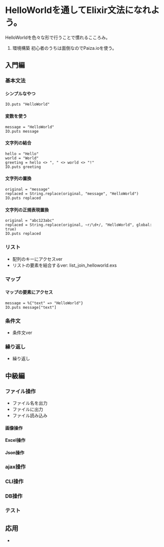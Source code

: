 # HelloWorldを通してElixir文法になれよう。
HelloWorldを色々な形で行うことで慣れるこころみ。

1. 環境構築
初心者のうちは面倒なのでPaiza.ioを使う。

## 入門編
### 基本文法
#### シンプルなやつ
```
IO.puts "HelloWorld"
```
#### 変数を使う
```
message = "HelloWorld"
IO.puts message
```

#### 文字列の結合
```
hello = "Hello"
world = "World"
greeting = hello <> ", " <> world <> "!"
IO.puts greeting
```
#### 文字列の置換
```
original = "message"
replaced = String.replace(original, "message", "HelloWorld")
IO.puts replaced
```
#### 文字列の正規表現置換
```
original = "abc123abc"
replaced = String.replace(original, ~r/\d+/, "HelloWorld", global: true)
IO.puts replaced
```
  
### リスト
- 配列のキーにアクセスver
- リストの要素を結合するver: list_join_helloworld.exs
### マップ
#### マップの要素にアクセス
```
message = %{"text" => "HelloWorld"}
IO.puts message["text"]
```

### 条件文
- 条件文ver

### 繰り返し
- 繰り返し

## 中級編
### ファイル操作
- ファイル名を出力
- ファイルに出力
- ファイル読み込み

#### 画像操作

#### Excel操作

#### Json操作

### ajax操作

### CLI操作

### DB操作

### テスト

## 応用



- 




